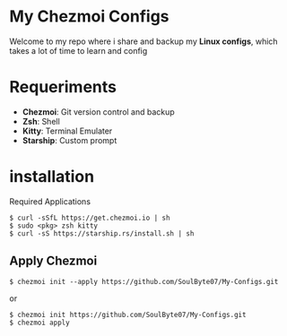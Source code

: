 # My Chezmoi Configs

Welcome to my repo where i share and backup my **Linux configs**, which takes a lot of time to learn and config

# Requeriments

- **Chezmoi**: Git version control and backup
- **Zsh**: Shell
- **Kitty**: Terminal Emulater
- **Starship**: Custom prompt

# installation

Required Applications

```
$ curl -sSfL https://get.chezmoi.io | sh
$ sudo <pkg> zsh kitty
$ curl -sS https://starship.rs/install.sh | sh
```

## Apply Chezmoi

```
$ chezmoi init --apply https://github.com/SoulByte07/My-Configs.git
```

or

```
$ chezmoi init https://github.com/SoulByte07/My-Configs.git
$ chezmoi apply
```
